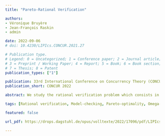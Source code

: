 ```yaml
---
title: "Pareto-Rational Verification"

authors:
- Véronique Bruyère
- Jean-François Raskin
- admin

date: 2022-09-06
# doi: 10.4230/LIPIcs.CONCUR.2021.27

# Publication type.
# Legend: 0 = Uncategorized; 1 = Conference paper; 2 = Journal article;
# 3 = Preprint / Working Paper; 4 = Report; 5 = Book; 6 = Book section;
# 7 = Thesis; 8 = Patent
publication_types: ["1"]

publication: 33rd International Conference on Concurrency Theory (CONCUR 2022)
publication_short: CONCUR 2022

abstract: We study the rational verification problem which consists in verifying the correctness of a system executing in an environment that is assumed to behave rationally. We consider the model of rationality in which the environment only executes behaviors that are Pareto-optimal with regard to its set of objectives, given the behavior of the system (which is committed in advance of any interaction). We examine two ways of specifying this behavior, first by means of a deterministic Moore machine, and then by lifting its determinism. In the latter case the machine may embed several different behaviors for the system, and the universal rational verification problem aims at verifying that all of them are correct when the environment is rational. For parity objectives, we prove that the Pareto-rational verification problem is co-NP-complete and that its universal version is in PSPACE and both NP-hard and co-NP-hard. For Boolean Büchi objectives, the former problem is Π₂𝖯-complete and the latter is PSPACE-complete. We also study the case where the objectives are expressed using LTL formulas and show that the first problem is PSPACE-complete, and that the second is 2EXPTIME-complete. Both problems are also shown to be fixed-parameter tractable for parity and Boolean Büchi objectives.

tags: [Rational verification, Model-checking, Pareto-optimality, Omega-regular objectives]

featured: false

url_pdf: https://drops.dagstuhl.de/opus/volltexte/2022/17096/pdf/LIPIcs-CONCUR-2022-33.pdf

---
```

